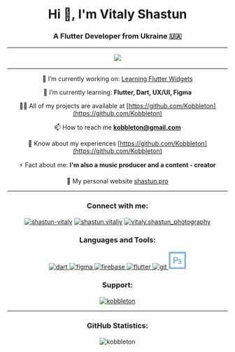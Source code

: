 <h1 align="center">Hi 👋, I'm Vitaly Shastun</h1>
<h3 align="center">A Flutter Developer from Ukraine 🇺🇦</h3>

---

<div id="header" align="center">
  <img src="https://media4.giphy.com/media/qgQUggAC3Pfv687qPC/giphy.gif" width="300px"/>
</div>

---
  
<div align="center">

 🔭 I’m currently working on: [Learning Flutter Widgets](https://github.com/Kobbleton/learned_flutter_widgets) 
  

 🌱 I’m currently learning: **Flutter, Dart, UX/UI, Figma**

 👨‍💻 All of my projects are available at [https://github.com/Kobbleton](https://github.com/Kobbleton)

 📫 How to reach me **kobbleton@gmail.com**

 📄 Know about my experiences [https://github.com/Kobbleton](https://github.com/Kobbleton)

 ⚡ Fact about me:    **I'm also a music producer and a content - creator**

 📝 My personal website [shastun.pro](https://shastun.pro)
</div>


  
  ---

<h3 align="center">Connect with me:</h3>
<p align="center">
<a href="https://linkedin.com/in/shastun-vitaly" target="blank"><img align="center" src="https://raw.githubusercontent.com/rahuldkjain/github-profile-readme-generator/master/src/images/icons/Social/linked-in-alt.svg" alt="shastun-vitaly" height="30" width="40" /></a>
<a href="https://fb.com/shastun.vitaliy" target="blank"><img align="center" src="https://raw.githubusercontent.com/rahuldkjain/github-profile-readme-generator/master/src/images/icons/Social/facebook.svg" alt="shastun.vitaliy" height="30" width="40" /></a>
<a href="https://instagram.com/vitaly.shastun_photography" target="blank"><img align="center" src="https://raw.githubusercontent.com/rahuldkjain/github-profile-readme-generator/master/src/images/icons/Social/instagram.svg" alt="vitaly.shastun_photography" height="30" width="40" /></a>
</p>

<h3 align="center">Languages and Tools:</h3>
<p align="center"> <a href="https://dart.dev" target="_blank" rel="noreferrer"> <img src="https://www.vectorlogo.zone/logos/dartlang/dartlang-icon.svg" alt="dart" width="40" height="40"/> </a> <a href="https://www.figma.com/" target="_blank" rel="noreferrer"> <img src="https://www.vectorlogo.zone/logos/figma/figma-icon.svg" alt="figma" width="40" height="40"/> </a> <a href="https://firebase.google.com/" target="_blank" rel="noreferrer"> <img src="https://www.vectorlogo.zone/logos/firebase/firebase-icon.svg" alt="firebase" width="40" height="40"/> </a> <a href="https://flutter.dev" target="_blank" rel="noreferrer"> <img src="https://www.vectorlogo.zone/logos/flutterio/flutterio-icon.svg" alt="flutter" width="40" height="40"/> </a> <a href="https://git-scm.com/" target="_blank" rel="noreferrer"> <img src="https://www.vectorlogo.zone/logos/git-scm/git-scm-icon.svg" alt="git" width="40" height="40"/> </a> <a href="https://www.photoshop.com/en" target="_blank" rel="noreferrer"> <img src="https://raw.githubusercontent.com/devicons/devicon/master/icons/photoshop/photoshop-line.svg" alt="photoshop" width="40" height="40"/> </a> </p>



<h3 align="center">Support:</h3>
<div align="center">
<p><a href="https://www.buymeacoffee.com/kobbleton"> <img align="center" src="https://cdn.buymeacoffee.com/buttons/v2/default-yellow.png" height="50" width="210" alt="kobbleton" /></a></p>
</div>

---

<div align="center">
<h3 align="center">GitHub Statistics:</h3>
<p><img align="center" src="https://github-readme-streak-stats.herokuapp.com/?user=kobbleton&" alt="kobbleton" /></p>
</div>
